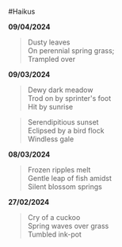 #Haikus

**09/04/2024**

> Dusty leaves <br/>
> On perennial spring grass; <br/>
> Trampled over 


**09/03/2024**

>Dewy dark meadow <br/>
>Trod on by sprinter's foot<br/> 
>Hit by sunrise<br/>

>Serendipitious sunset<br/>
>Eclipsed by a bird flock<br/> 
>Windless gale<br/>


**08/03/2024**

>Frozen ripples melt <br/>
>Gentle leap of fish amidst<br/>
>Silent blossom springs<br/>

**27/02/2024**

>Cry of a cuckoo <br/>
>Spring waves over grass <br/>
>Tumbled ink-pot <br/>






